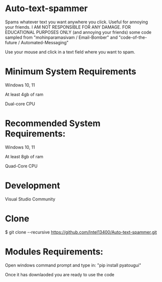 # Auto-text-spammer
Spams whatever text you want anywhere you click. Useful for annoying your friends. I AM NOT RESPONSIBLE FOR ANY DAMAGE. FOR EDUCATIONAL PURPOSES ONLY (and annoying your friends) 
some code sampled from "mohinparamasivam / Email-Bomber" and "code-of-the-future / Automated-Messaging"

Use your mouse and click in a text field where you want to spam.


# Minimum System Requirements

Windows 10, 11

At least 4gb of ram

Dual-core CPU

# Recommended System Requirements:

Windows 10, 11

At least 8gb of ram

Quad-Core CPU

# Development

Visual Studio Community

# Clone
$ git clone --recursive https://github.com/Intel13400/Auto-text-spammer.git

# Modules Requirements:

  Open windows command prompt and type in:
    "pip install pyatougui"

Once it has downlaoded you are ready to use the code






